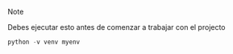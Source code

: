 > [!NOTE]
> Debes ejecutar esto antes de comenzar a trabajar con el projecto

```py
python -v venv myenv
```
